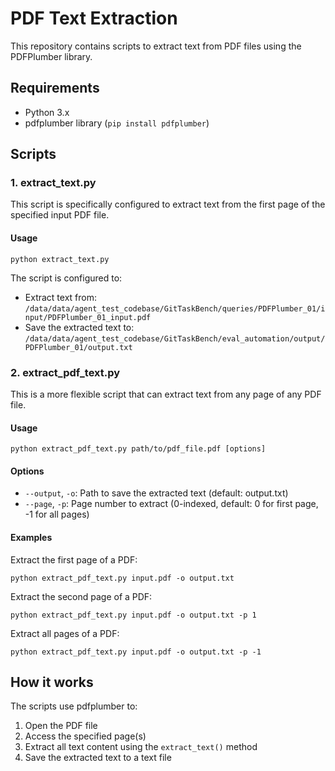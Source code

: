 # PDF Text Extraction

This repository contains scripts to extract text from PDF files using the PDFPlumber library.

## Requirements

- Python 3.x
- pdfplumber library (`pip install pdfplumber`)

## Scripts

### 1. extract_text.py

This script is specifically configured to extract text from the first page of the specified input PDF file.

#### Usage

```
python extract_text.py
```

The script is configured to:
- Extract text from: `/data/data/agent_test_codebase/GitTaskBench/queries/PDFPlumber_01/input/PDFPlumber_01_input.pdf`
- Save the extracted text to: `/data/data/agent_test_codebase/GitTaskBench/eval_automation/output/PDFPlumber_01/output.txt`

### 2. extract_pdf_text.py

This is a more flexible script that can extract text from any page of any PDF file.

#### Usage

```
python extract_pdf_text.py path/to/pdf_file.pdf [options]
```

#### Options

- `--output`, `-o`: Path to save the extracted text (default: output.txt)
- `--page`, `-p`: Page number to extract (0-indexed, default: 0 for first page, -1 for all pages)

#### Examples

Extract the first page of a PDF:
```
python extract_pdf_text.py input.pdf -o output.txt
```

Extract the second page of a PDF:
```
python extract_pdf_text.py input.pdf -o output.txt -p 1
```

Extract all pages of a PDF:
```
python extract_pdf_text.py input.pdf -o output.txt -p -1
```

## How it works

The scripts use pdfplumber to:
1. Open the PDF file
2. Access the specified page(s)
3. Extract all text content using the `extract_text()` method
4. Save the extracted text to a text file